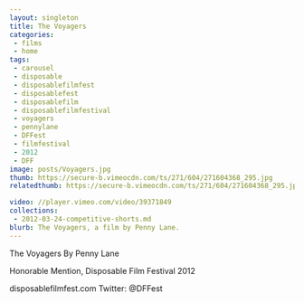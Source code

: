 ```yaml
---
layout: singleton
title: The Voyagers
categories:
 - films
 - home
tags:
 - carousel
 - disposable
 - disposablefilmfest
 - disposablefest
 - disposablefilm
 - disposablefilmfestival
 - voyagers
 - pennylane
 - DFFest
 - filmfestival
 - 2012
 - DFF
image: posts/Voyagers.jpg
thumb: https://secure-b.vimeocdn.com/ts/271/604/271604368_295.jpg
relatedthumb: https://secure-b.vimeocdn.com/ts/271/604/271604368_295.jpg

video: //player.vimeo.com/video/39371849
collections:
 - 2012-03-24-competitive-shorts.md
blurb: The Voyagers, a film by Penny Lane.
---
```


The Voyagers
By Penny Lane

Honorable Mention, Disposable Film Festival 2012

disposablefilmfest.com
Twitter: @DFFest